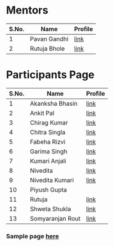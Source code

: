 # Mentors

| S.No. | Name         | Profile                                                                          |
| ----- | ------------ | -------------------------------------------------------------------------------- |
| 1     | Pavan Gandhi | [link](https://iampavangandhi.github.io/TheNodeCourse/participants/PavanGandhi/) |
| 2     | Rutuja Bhole | [link](https://iampavangandhi.github.io/TheNodeCourse/participants/RutujaBhole/) |

# Participants Page

| S.No. | Name             | Profile                                                                              |
| ----- | ---------------- | ------------------------------------------------------------------------------------ |
| 1     | Akanksha Bhasin  | [link](https://iampavangandhi.github.io/TheNodeCourse/participants/Akanksha/)        |
| 2     | Ankit Pal        | [link](https://iampavangandhi.github.io/TheNodeCourse/participants/Ankit/)           |
| 3     | Chirag Kumar     | [link](https://iampavangandhi.github.io/TheNodeCourse/participants/Chiragkumar/)     |
| 4     | Chitra Singla    | [link](https://iampavangandhi.github.io/TheNodeCourse/participants/ChitraSingla/)    |
| 5     | Fabeha Rizvi     | [link](https://iampavangandhi.github.io/TheNodeCourse/participants/Fabeha/)          |
| 6     | Garima Singh     | [link](https://iampavangandhi.github.io/TheNodeCourse/participants/GarimaSingh/)     |
| 7     | Kumari Anjali    | [link](https://iampavangandhi.github.io/TheNodeCourse/participants/KumariAnjali/)    |
| 8     | Nivedita         | [link](https://iampavangandhi.github.io/TheNodeCourse/participants/Nivedita/)        |
| 9     | Nivedita Kumari  | [link](https://iampavangandhi.github.io/TheNodeCourse/participants/NiveditaPrity/)   |
| 10    | Piyush Gupta     |                                                                                      |
| 11    | Rutuja           | [link](https://iampavangandhi.github.io/TheNodeCourse/participants/Rutuja/)          |
| 12    | Shweta Shukla    | [link](https://iampavangandhi.github.io/TheNodeCourse/participants/ShwetaShukla/)    |
| 13    | Somyaranjan Rout | [link](https://iampavangandhi.github.io/TheNodeCourse/participants/SomyaranjanRout/) |

### Sample page [here](https://iampavangandhi.github.io/TheNodeCourse/participants/sample/)
